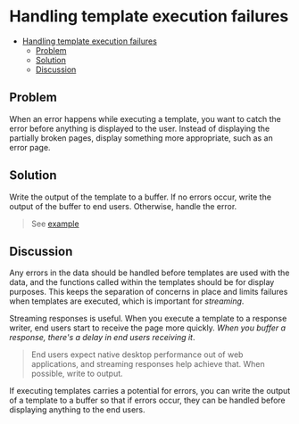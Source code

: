 # Handling template execution failures

- [Handling template execution failures](#handling-template-execution-failures)
  - [Problem](#problem)
  - [Solution](#solution)
  - [Discussion](#discussion)

## Problem

When an error happens while executing a template, you want to catch the error before anything is displayed to the user. Instead of displaying the partially broken pages, display something more appropriate, such as an error page.

## Solution

Write the output of the template to a buffer. If no errors occur, write the output of the buffer to end users. Otherwise, handle the error.

> See [example](../buffered_template)

## Discussion

Any errors in the data should be handled before templates are used with the data, and the functions called within the templates should be for display purposes. This keeps the separation of concerns in place and limits failures when templates are executed, which is important for _streaming_.

Streaming responses is useful. When you execute a template to a response writer, end users start to receive the page more quickly. *When you buffer a response, there's a delay in end users receiving it*.

> End users expect native desktop performance out of web applications, and streaming responses help achieve that. When possible, write to output.

If executing templates carries a potential for errors, you can write the output of a template to a buffer so that if errors occur, they can be handled before displaying anything to the end users.
